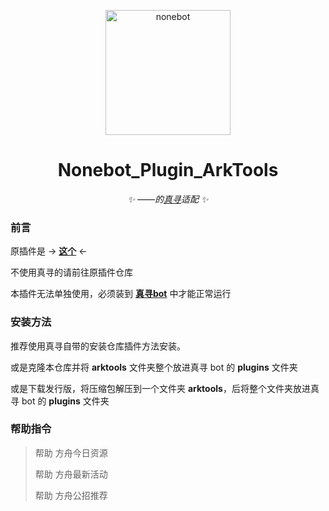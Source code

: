 <p align="center">
  <a href="https://v2.nonebot.dev/"><img src="https://v2.nonebot.dev/logo.png" width="200" height="200" alt="nonebot"></a>
</p>

<div align="center">

# **Nonebot_Plugin_ArkTools**

_✨ ——的[真寻](https://github.com/HibiKier/zhenxun_bot)适配 ✨_
  
</div>

### 前言

原插件是 -> **[这个](https://github.com/NumberSir/nonebot_plugin_arktools)** <- 

不使用真寻的请前往原插件仓库

本插件无法单独使用，必须装到 **[真寻bot](https://github.com/HibiKier/zhenxun_bot)** 中才能正常运行

### 安装方法

推荐使用真寻自带的安装仓库插件方法安装。

或是克隆本仓库并将 **arktools** 文件夹整个放进真寻 bot 的 **plugins** 文件夹

或是下载发行版，将压缩包解压到一个文件夹 **arktools**，后将整个文件夹放进真寻 bot 的 **plugins** 文件夹

### 帮助指令

> 帮助 方舟今日资源
> 
> 帮助 方舟最新活动
> 
> 帮助 方舟公招推荐
